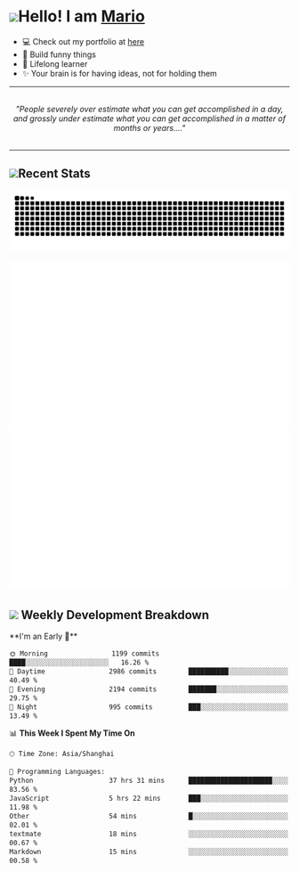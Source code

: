 <h1><a href = "#"><img src="https://media.giphy.com/media/VgCDAzcKvsR6OM0uWg/giphy.gif" width="50"></a><span>Hello! I am <a href="https://github.com/mario1in">Mario</a></span></h1>

- 💻 Check out my portfolio at [here](https://shixiong.name)
- 🔨 Build funny things
- 🚀 Lifelong learner
- ✨ Your brain is for having ideas, not for holding them

<hr/>
<br/>
<div align="center">
<i>"People severely over estimate what you can get accomplished in a day, and grossly under estimate what you can get accomplished in a matter of months or years...." </i>
</div>
<br/>
<hr/>

<h2 align="left">
  <a href="#"><img src="https://emojis.slackmojis.com/emojis/images/1643514389/3643/cool-doge.gif?1643514389" height="30"></a>Recent Stats
</h2>

<picture>
  <source
    media="(prefers-color-scheme: dark)"
    srcset="https://raw.githubusercontent.com/mario1in/mario1in/output/github-contribution-grid-snake-dark.svg"
  />
  <source
    media="(prefers-color-scheme: light)"
    srcset="https://raw.githubusercontent.com/mario1in/mario1in/output/github-contribution-grid-snake.svg"
  />
  <img
    alt="github contribution grid snake animation"
    src="https://raw.githubusercontent.com/mario1in/mario1in/output/github-contribution-grid-snake.svg"
  />
</picture>

![overview](https://raw.githubusercontent.com/mario1in/mario1in/stats-output/generated/overview.svg)
![languages](https://raw.githubusercontent.com/mario1in/mario1in/stats-output/generated/languages.svg)

<h2 align="left">
  <a href="#"><img src="https://emojis.slackmojis.com/emojis/images/1643514062/184/nyancat_big.gif?1643514062" height="30"></a> Weekly Development Breakdown
</h2>
<!--START_SECTION:waka-->
**I'm an Early 🐤** 

```text
🌞 Morning                1199 commits        ████░░░░░░░░░░░░░░░░░░░░░   16.26 % 
🌆 Daytime                2986 commits        ██████████░░░░░░░░░░░░░░░   40.49 % 
🌃 Evening                2194 commits        ███████░░░░░░░░░░░░░░░░░░   29.75 % 
🌙 Night                  995 commits         ███░░░░░░░░░░░░░░░░░░░░░░   13.49 % 
```


📊 **This Week I Spent My Time On** 

```text
🕑︎ Time Zone: Asia/Shanghai

💬 Programming Languages: 
Python                   37 hrs 31 mins      █████████████████████░░░░   83.56 % 
JavaScript               5 hrs 22 mins       ███░░░░░░░░░░░░░░░░░░░░░░   11.98 % 
Other                    54 mins             █░░░░░░░░░░░░░░░░░░░░░░░░   02.01 % 
textmate                 18 mins             ░░░░░░░░░░░░░░░░░░░░░░░░░   00.67 % 
Markdown                 15 mins             ░░░░░░░░░░░░░░░░░░░░░░░░░   00.58 % 
```


<!--END_SECTION:waka-->

